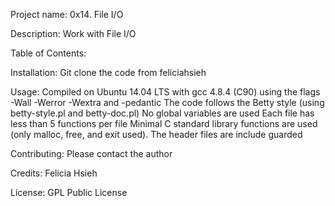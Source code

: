 Project name:
0x14. File I/O

Description:
Work with File I/O

Table of Contents:

Installation: Git clone the code from feliciahsieh

Usage:
Compiled on Ubuntu 14.04 LTS with gcc 4.8.4 (C90) using the flags -Wall -Werror -Wextra and -pedantic
The code follows the Betty style (using betty-style.pl and betty-doc.pl)
No global variables are used
Each file has less than 5 functions per file
Minimal C standard library functions are used (only malloc, free, and exit used).
The header files are include guarded

Contributing: Please contact the author

Credits: Felicia Hsieh

License: GPL Public License
